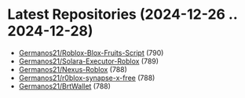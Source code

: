 # Latest Repositories (2024-12-26 .. 2024-12-28)

- [Germanos21/Roblox-Blox-Fruits-Script](https://github.com/Germanos21/Roblox-Blox-Fruits-Script) (790)
- [Germanos21/Solara-Executor-Roblox](https://github.com/Germanos21/Solara-Executor-Roblox) (789)
- [Germanos21/Nexus-Roblox](https://github.com/Germanos21/Nexus-Roblox) (788)
- [Germanos21/r0blox-synapse-x-free](https://github.com/Germanos21/r0blox-synapse-x-free) (788)
- [Germanos21/BrtWallet](https://github.com/Germanos21/BrtWallet) (788)
